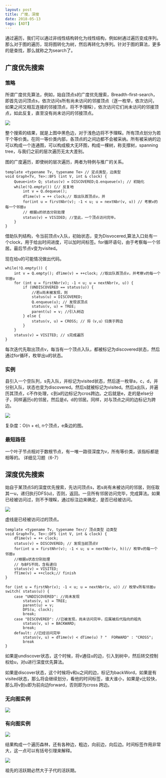 ```yaml
---
layout: post
title: 广搜，深搜
date: 2018-05-13
tags: [ADT]
---
```


通过遍历，我们可以通过非线性结构转化为线性结构，例如树通过遍历变成序列。那么对于图的遍历，现将图转化为树，然后再转化为序列。针对于图的算法，更多的是查找，那么就称之为search了。

## 广度优先搜索

### 策略

所谓广度优先算法，例如，始自顶点s的广度优先搜索，Breadth-first-search，即首先访问顶点s，依次访问s所有尚未访问的邻接顶点（逐一枚举，依次访问，如果之间又相互连接的邻接顶点，将不予理睬），依次访问它们尚未访问的邻接顶点，如此反复，直至没有尚未访问的邻接顶点。

<img src="http://os310ujuc.bkt.clouddn.com/tu11.png">

整个搜索的结果，就是上图中黑色边，对于浅色边将不予理睬。所有顶点划分为若干个等价类。在同一等价类内部，各顶点的之间边都不会被采纳。所有被采纳的边可以构成一个连通图，可以构成极大无环图，构成一棵树，称支撑树，spanning tree，与我们之前的层次遍历无太大差别。

图的广度遍历，即使树的层次遍历，两者为特例与推广的关系。

    template <typename Tv, typename Te> // 定点类型，边类型
    void Graph<Tv, Te>::BFS (int V, int & clock) {
        Queue<int> Q; status(v) = DISCOVERED;Q.enqueue(v); // 初始化
        while(!Q.empty()) {// 反复地
            int v = Q.dequeue();
            dTime(v) = ++ clock;// 取出队首顶点v，并
            for(int u = firstNbr(v); -1 < u; u = nextNbr(v, u)) // 考察v的每一个邻居u
            // 根据u的状态分别处理
            status(v) = VISIDED; //至此，一个顶点访问完毕。
        }
    }

借助队列结构，令当前顶点v入队，初始状态，变为Disvocered,算法入口处有一个clock，用于给出时间进度，可以加时间标签。for循环语句，由于考察每一个邻居。最后节点v变为visited。

现在给u的可能情况做出代码。

    while(!Q.empty()) {
        int v = Q.empty(); dTime(v) = ++clock; //取出队首顶点v，并考察v的每一个邻居u
        for (int u = firstNbr(v); -1 < u; u = nextNbr(v, u)) {
            if (UNDISCOVERED == status(u)) {
                //若u尚未被发现，则
                status(u) = DISCOVERED; 
                Q.enqueue(u); // 发现该顶点
                status(v, u) = TREE;
                parent(u) = v; //引入树边
            } else {
                status(v, u) = CROSS; // 将（v,u）归类于跨边
            }
        }
        status(v) = VISITED; // s完成遍历
    }

每次迭代先取出顶点v，每当有一个顶点入队，都被标记为discovered状态，然后通过for循环，枚举出u的状态。

### 实例

县引入一个空队列，s先入队，并标记为visited状态，然后逐一枚举a，c，d，并分别入队，状态也变为discovered。然后s就被标记为visited。然后a出队，并遍历其顶点，c不作处理，c到a的边标记为cros跨边。之后就是e，走的是else分子，同样遍历c的邻居，然后是d，d的邻居。同样，对与顶点之间的边标记为跨边。

<img src="http://os310ujuc.bkt.clouddn.com/tu12.png">

复杂度：O(n + e), n个顶点，e条边的图。

### 最短路径

一个叶子节点相对于数根节点，有一唯一路径深度为v，所有等价类，该指标都是相等的。 详细见习题（6-7）

## 深度优先搜索

始自于某顶点S的深度优先搜索，先访问顶点s，若s尚有未被访问的邻居，则任取其一u，递归执行DFS(u)，否则，返回。一旦所有邻居访问完毕，完成算法。如果已经被访问过，则不予理睬，通过标注边来确定，是否已经被访问。

<img src="http://os310ujuc.bkt.clouddn.com/tu13.png">

虚线是已经被访问过的顶点。

    template <typename Tv, typename Te>// 顶点类型 边类型
    void Graph<Tv, Te>::DFS (int V, int & clock) {
        dTime(v) = ++ clock;
        status(v) = DISCOVERED; // 发现当前顶点V
        for(int u = firstNhr(v); -1 < u; u = nextNbr(v, h))// 枚举v的每一个邻居u
        //根据u状态分别处理
        // 与BFS不同，含有递归
        status(v) = VISITED;
        fTime(v) = ++clock;// finish
    }

    for (int u = firstNbr(v); -1 < u; u = nextNbr(v, u)) // 枚举v所有邻居u
    switch( status(u)) {
        case "UNDISCOVERED": //尚未发现
            status(v, u) = TREE;
            parent(u) = v;
            DFS(u, clock);
            break;
        case "DISCOVERED": //已被发现，尚未访问完毕，应属被后代指向的祖先
            status(v, u) = BACKWARD;
            break;
        default: //已经访问完毕
            status(v, u) = dTime(v) < dTime(u) ? "  FORWARD" : "CROSS";
            break
    }

如果是undiscover状态，这个时候，将v通往u的边，引入到树中，然后转交控制权给u，对u进行深度优先算法。

如果是discover状态，这个时候将v和u之间的边，标记为backWord，如果是有visited状态，那么将会继续划分，看他的时间标签，谁大谁小，如果是v比较快，那么将v到u即为前向边forward，否则即为cross 跨边。

### 无向图实例

<img src="http://os310ujuc.bkt.clouddn.com/tu14.png">

### 有向图实例

<img src="http://os310ujuc.bkt.clouddn.com/tu15.png">

结果构成一个遍历森林，还有各种边，粗边，向前边，向后边。时间标签作用非常大，这一点可以有括号引理来解释。

<img src="http://os310ujuc.bkt.clouddn.com/tu16.png">

祖先的活跃期必然大于子代的活跃期。